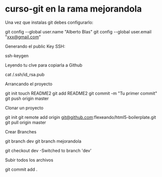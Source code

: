 curso-git en la rama mejorandola
=========

Una vez que instalas git debes configurarlo:

git config --global user.name "Alberto Blas"
git config --global user.email "xxx@gmail.com"

Generando el public Key SSH:

ssh-keygen

Leyendo tu clve para copiarla a Github

cat /.ssh/id_rsa.pub

Arrancando el proyecto

git init
touch README2
git add README2
git commit -m "Tu primer commit"
git push origin master


Clonar un proyecto

git init
git remote add origin git@github.com:flexeando/html5-boilerplate.git
git pull origin master


Crear Branches

git branch dev
git branch mejorandola

git checkout dev
-Switched to branch 'dev'


Subir todos los archivos

git commit add .

